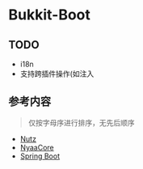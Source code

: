 # Bukkit-Boot

<!-- TODO
插件主类上的注解
只服务于插件，不服务于中间件
-->

## TODO
* i18n
* 支持跨插件操作(如注入

## 参考内容
> 仅按字母序进行排序，无先后顺序

* [Nutz](https://github.com/nutzam/nutz)
* [NyaaCore](https://github.com/NyaaCat/NyaaCore)
* [Spring Boot](https://github.com/spring-projects/spring-boot)

